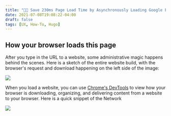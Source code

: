 ```yaml
---
title: "🏃💨 Save 230ms Page Load Time by Asynchronously Loading Google Fonts"
date: 2021-07-08T19:08:22-04:00
draft: false
tags: [UX, How-To, Hugo]
---
```


## How your browser loads this page

After you type in the URL to a website, some administrative magic happens behind the scenes. Here is a sketch of the entire website build, with the browser's request and download happening on the left side of the image:

![](/page/images/trmccormick.com.jpg#align-center)

When you load a website, you can use [Chrome's DevTools](https://developer.chrome.com/docs/devtools/overview/) to view how your browser is downloading, organizing, and delivering content from a website to your browser. Here is a quick snippet of the Network 

![](/page/images/chrome_network_1.png)

